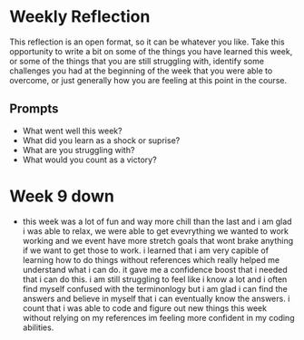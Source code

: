 # Weekly Reflection

This reflection is an open format, so it can be whatever you like. Take this opportunity to write a bit on some of the things you have learned this week, or some of the things that you are still struggling with, identify some challenges you had at the beginning of the week that you were able to overcome, or just generally how you are feeling at this point in the course.

## Prompts

- What went well this week?
- What did you learn as a shock or suprise?
- What are you struggling with?
- What would you count as a victory?

# Week 9 down

- this week was a lot of fun and way more chill than the last and i am glad i was able to relax, we were able to get evevrything we wanted to work working and we event have more stretch goals that wont brake anything if we want to get those to work. i learned that i am very capible of learning how to do things without references which really helped me understand what i can do. it gave me a confidence boost that i needed that i can do this. i am still struggling to feel like i know a lot and i often find myself confused with the terminonlogy but i am glad i can find the answers and believe in myself that i can eventually know the answers. i count that i was able to code and figure out new things this week without relying on my references im feeling more confident in my coding abilities.
